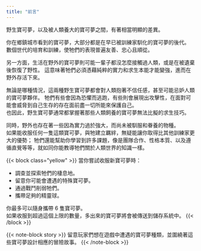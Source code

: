 ```yaml
---
title: "前言"
---
```

野生寶可夢，以及被人類養大的寶可夢之間，有著相當明顯的差異。

你在鄉鎮城市看到的寶可夢，大部分都是在早已被訓練家馴化的寶可夢的後代。<br>
數個世代的培育和訓練，使牠們的表現普遍友善、忠心且順從。

另一方面，生活在野外的寶可夢則可能一輩子都沒怎麼接觸過人類，或是在被遺棄後恢復了野性。
這意味著牠們必須憑藉純粹的實力和求生本能才能變強，進而在野外存活下來。

無論是哪種情況，這兩種野生寶可夢都會對人類抱著不信任感，甚至可能忌妒人類的寶可夢夥伴。
牠們有些會因為恐懼而逃跑，有些則會展現出攻擊性，在面對可能會威脅到自己生存的存在面前盡一切所能來保護自己。<br>
也因此，野生寶可夢通常都掌握著那些人類飼養的寶可夢無法比擬的求生技巧。

同時，野外也存在著一些因為實力過於強大，而尚未被馴服和眷養的物種。<br>
如果能收服任何一隻這類寶可夢，與牠建立羈絆，無疑能讓你取得比其他訓練家更大的優勢；
牠們還能幫助你學習到許多課題，像是團隊合作、性格本質、以及遵循直覺等等，就如同你能教導牠們關於人類世界的知識一樣。

{{< block class="yellow" >}}
當你嘗試收服新寶可夢時：

- 調查並探索牠們的棲息地。
- 留意你可能會遭遇的特殊寶可夢。
- 通過戰鬥削弱牠們。
- 攜帶足夠的精靈球。

你最多可以隨身攜帶 6 隻寶可夢。<br>
如果收服到超過這個上限的數量，多出來的寶可夢將會被傳送到儲存系統中。
{{< /block >}}

{{< note-block story >}}
留意玩家們想在遊戲中遭遇的寶可夢種類，並圍繞著這些寶可夢設計相應的冒險故事。
{{< /note-block >}}
